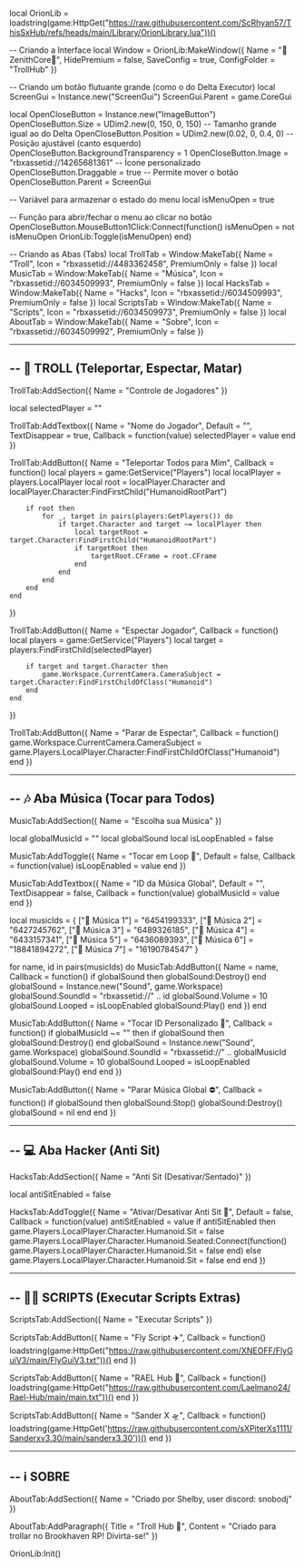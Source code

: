 local OrionLib = loadstring(game:HttpGet("https://raw.githubusercontent.com/ScRhyan57/ThisSxHub/refs/heads/main/Library/OrionLibrary.lua"))()

-- Criando a Interface
local Window = OrionLib:MakeWindow({
    Name = "👾ZenithCore👾",
    HidePremium = false,
    SaveConfig = true,
    ConfigFolder = "TrollHub"
})

-- Criando um botão flutuante grande (como o do Delta Executor)
local ScreenGui = Instance.new("ScreenGui")
ScreenGui.Parent = game.CoreGui

local OpenCloseButton = Instance.new("ImageButton")
OpenCloseButton.Size = UDim2.new(0, 150, 0, 150) -- Tamanho grande igual ao do Delta
OpenCloseButton.Position = UDim2.new(0.02, 0, 0.4, 0) -- Posição ajustável (canto esquerdo)
OpenCloseButton.BackgroundTransparency = 1
OpenCloseButton.Image = "rbxassetid://14265681361" -- Ícone personalizado
OpenCloseButton.Draggable = true -- Permite mover o botão
OpenCloseButton.Parent = ScreenGui

-- Variável para armazenar o estado do menu
local isMenuOpen = true

-- Função para abrir/fechar o menu ao clicar no botão
OpenCloseButton.MouseButton1Click:Connect(function()
    isMenuOpen = not isMenuOpen
    OrionLib:Toggle(isMenuOpen)
end)


-- Criando as Abas (Tabs)
local TrollTab = Window:MakeTab({ Name = "Troll", Icon = "rbxassetid://4483362458", PremiumOnly = false })
local MusicTab = Window:MakeTab({ Name = "Música", Icon = "rbxassetid://6034509993", PremiumOnly = false })
local HacksTab = Window:MakeTab({ Name = "Hacks", Icon = "rbxassetid://6034509993", PremiumOnly = false })
local ScriptsTab = Window:MakeTab({ Name = "Scripts", Icon = "rbxassetid://6034509973", PremiumOnly = false })
local AboutTab = Window:MakeTab({ Name = "Sobre", Icon = "rbxassetid://6034509992", PremiumOnly = false })

-----------------------------------------------------------
-- 🤡 TROLL (Teleportar, Espectar, Matar)
-----------------------------------------------------------
TrollTab:AddSection({ Name = "Controle de Jogadores" })

local selectedPlayer = ""

TrollTab:AddTextbox({
    Name = "Nome do Jogador",
    Default = "",
    TextDisappear = true,
    Callback = function(value)
        selectedPlayer = value
    end
})

TrollTab:AddButton({
    Name = "Teleportar Todos para Mim",
    Callback = function()
        local players = game:GetService("Players")
        local localPlayer = players.LocalPlayer
        local root = localPlayer.Character and localPlayer.Character:FindFirstChild("HumanoidRootPart")

        if root then
            for _, target in pairs(players:GetPlayers()) do
                if target.Character and target ~= localPlayer then
                    local targetRoot = target.Character:FindFirstChild("HumanoidRootPart")
                    if targetRoot then
                        targetRoot.CFrame = root.CFrame
                    end
                end
            end
        end
    end
})

TrollTab:AddButton({
    Name = "Espectar Jogador",
    Callback = function()
        local players = game:GetService("Players")
        local target = players:FindFirstChild(selectedPlayer)

        if target and target.Character then
            game.Workspace.CurrentCamera.CameraSubject = target.Character:FindFirstChildOfClass("Humanoid")
        end
    end
})

TrollTab:AddButton({
    Name = "Parar de Espectar",
    Callback = function()
        game.Workspace.CurrentCamera.CameraSubject = game.Players.LocalPlayer.Character:FindFirstChildOfClass("Humanoid")
    end
})

--------------------------------------
-- 🎶 Aba Música (Tocar para Todos)
--------------------------------------

MusicTab:AddSection({ Name = "Escolha sua Música" })

local globalMusicId = ""
local globalSound
local isLoopEnabled = false

MusicTab:AddToggle({
    Name = "Tocar em Loop 🔁",
    Default = false,
    Callback = function(value)
        isLoopEnabled = value
    end
})

MusicTab:AddTextbox({
    Name = "ID da Música Global",
    Default = "",
    TextDisappear = false,
    Callback = function(value)
        globalMusicId = value
    end
})

local musicIds = {
    ["🎵 Música 1"] = "6454199333",
    ["🎵 Música 2"] = "6427245762",
    ["🎵 Música 3"] = "6489326185",
    ["🎵 Música 4"] = "6433157341",
    ["🎵 Música 5"] = "6436089393",
    ["🎵 Música 6"] = "18841894272",
    ["🎵 Música 7"] = "16190784547"
}

for name, id in pairs(musicIds) do
    MusicTab:AddButton({
        Name = name,
        Callback = function()
            if globalSound then globalSound:Destroy() end
            globalSound = Instance.new("Sound", game.Workspace)
            globalSound.SoundId = "rbxassetid://" .. id
            globalSound.Volume = 10
            globalSound.Looped = isLoopEnabled
            globalSound:Play()
        end
    })
end

MusicTab:AddButton({
    Name = "Tocar ID Personalizado 📢",
    Callback = function()
        if globalMusicId ~= "" then
            if globalSound then globalSound:Destroy() end
            globalSound = Instance.new("Sound", game.Workspace)
            globalSound.SoundId = "rbxassetid://" .. globalMusicId
            globalSound.Volume = 10
            globalSound.Looped = isLoopEnabled
            globalSound:Play()
        end
    end
})

MusicTab:AddButton({
    Name = "Parar Música Global ⛔",
    Callback = function()
        if globalSound then
            globalSound:Stop()
            globalSound:Destroy()
            globalSound = nil
        end
    end
})

--------------------------------------
-- 💻 Aba Hacker (Anti Sit)
--------------------------------------

HacksTab:AddSection({ Name = "Anti Sit (Desativar/Sentado)" })

local antiSitEnabled = false

HacksTab:AddToggle({
    Name = "Ativar/Desativar Anti Sit 🚫",
    Default = false,
    Callback = function(value)
        antiSitEnabled = value
        if antiSitEnabled then
            game.Players.LocalPlayer.Character.Humanoid.Sit = false
            game.Players.LocalPlayer.Character.Humanoid.Seated:Connect(function()
                game.Players.LocalPlayer.Character.Humanoid.Sit = false
            end)
        else
            game.Players.LocalPlayer.Character.Humanoid.Sit = false
        end
    end
})

-----------------------------------------------------------
-- 🧑‍💻 SCRIPTS (Executar Scripts Extras)
-----------------------------------------------------------
ScriptsTab:AddSection({ Name = "Executar Scripts" })

ScriptsTab:AddButton({
    Name = "Fly Script ✈️",
    Callback = function()
        loadstring(game:HttpGet("https://raw.githubusercontent.com/XNEOFF/FlyGuiV3/main/FlyGuiV3.txt"))()
    end
})

ScriptsTab:AddButton({
    Name = "RAEL Hub 🔧",
    Callback = function()
        loadstring(game:HttpGet("https://raw.githubusercontent.com/Laelmano24/Rael-Hub/main/main.txt"))()
    end
})

ScriptsTab:AddButton({
    Name = "Sander X 🛸",
    Callback = function()
        loadstring(game:HttpGet('https://raw.githubusercontent.com/sXPiterXs1111/Sanderxv3.30/main/sanderx3.30'))()
    end
})

-----------------------------------------------------------
-- ℹ️ SOBRE
-----------------------------------------------------------
AboutTab:AddSection({ Name = "Criado por Shelby, user discord: snobodj" })

AboutTab:AddParagraph({
    Title = "Troll Hub 🤡",
    Content = "Criado para trollar no Brookhaven RP! Divirta-se!"
})

OrionLib:Init()
